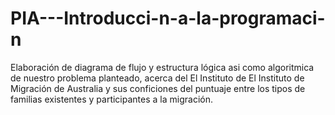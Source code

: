 # PIA---Introducci-n-a-la-programaci-n
Elaboración de diagrama de flujo y estructura lógica asi como algoritmica de nuestro problema planteado, acerca del El Instituto de El Instituto de Migración de Australia y sus conficiones del puntuaje entre los tipos de familias existentes y participantes a la migración.

